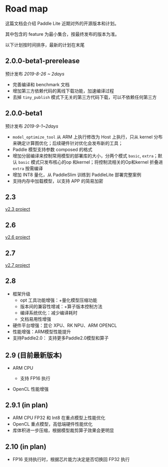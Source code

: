 # Road map

这篇文档会介绍 Paddle Lite 近期对外的开源版本和计划。

其中包含的 feature 为最小集合，按最终发布的版本为准。

以下计划按时间排序，最新的计划在末尾


## 2.0.0-beta1-prerelease

预计发布 *2019-8-26 ~ 2days*

- 完善编译和 benchmark 文档
- 增加第三方依赖代码的离线下载功能，加速编译过程
- 去掉 `tiny_publish` 模式下无关的第三方代码下载，可以不依赖任何第三方

## 2.0.0-beta1

预计发布 *2019-9-1~2days*

- `model_optimize_tool` 从 ARM 上执行修改为 Host 上执行，只从 kernel 分布来确定计算图优化；后续硬件针对优化会发布新的工具；
- Paddle 模型支持参数 composed  的格式
- 增加分层编译来控制常用模型的部署库的大小，分两个模式 `basic`, `extra`；默认 `basic` 模式只发布核心的op 和kernel；将控制流相关的Op和kernel 折叠进 `extra` 按需编译
- 增加 INT8 量化，从 PaddleSlim 训练到 PaddleLite 部署完整案例
- 支持内存中加载模型，以支持 APP 的简易加密

## 2.3

[v2.3 project](https://github.com/PaddlePaddle/Paddle-Lite/milestone/3?closed=1)

## 2.6

[v2.6 project](https://github.com/PaddlePaddle/Paddle-Lite/milestones/v2.6)

## 2.7
[v2.7 project](https://github.com/PaddlePaddle/Paddle-Lite/milestones/v2.7)

## 2.8
- 框架升级
    - opt 工具功能增强：+量化模型压缩功能
    - 版本间的兼容性增减：+算子版本控制方法
    - 编译系统优化：减少编译耗时
    - 文档易用性增强
- 硬件平台增强：昆仑 XPU、RK NPU、ARM OPENCL
- 性能增强：ARM模型性能提升
- 支持Paddle2.0： 支持更多Paddle2.0模型和算子

## 2.9 (目前最新版本)

- ARM CPU
  - 支持 FP16 执行
  
- OpenCL 性能增强

## 2.9.1 (in plan)
- ARM CPU FP32  和 Int8 在重点模型上性能优化
- OpenCL 重点模型，高低端硬件性能优化
- 库体积进一步压缩，根据模型裁剪算子效果会更明显

## 2.10 (in plan)
- FP16 支持执行时，根据芯片能力决定是否切换回 FP32 执行
